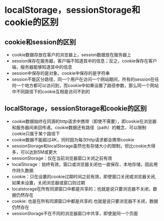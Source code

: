 # localStorage，sessionStorage和cookie的区别

  ## cookie和session的区别

  - cookie数据存放在客户的浏览器上，session数据放在服务器上
  - session保存在服务器，客户端不知道其中的信息；反之，cookie保存在客户端，服务器能够知道其中的信息
  - session中保存的是对象，cookie中保存的是字符串
  - session不能区分路径，同一个用户在访问一个网站期间，所有的session在任何一个地方都可以访问到，而cookie中如果设置了路径参数，那么同一个网站中不同路径下的cookie互相是访问不到的

  ## localStorage，sessionStorage和cookie的区别

  - cookie数据始终在同源的http请求中携带（即使不需要），即cookie在浏览器和服务器间来回传递。cookie数据还有路径（path）的概念，可以限制cookie只属于某个路径下
  - cookie数据不能超过4K，同时因为每次http请求都会携带cookie
  - sessionStorage和localStorage虽然也有存储大小的限制，但比cookie大得多，可以达到5M或更大
  - sessionStorage：仅在当前浏览器窗口关闭之前有效
  - localStorage：始终有效，窗口或浏览器关闭也一直保存，本地存储，因此用作持久数据
  - cookie：只在设置的cookie过期时间之前有效，即使窗口关闭或浏览器关闭,如果未设置，关闭浏览器或窗口则过期
  - localstorage在所有同源窗口中都是共享的；也就是说只要浏览器不关闭，数据仍然存在
  - cookie: 也是在所有同源窗口中都是共享的.也就是说只要浏览器不关闭，数据仍然存在
  - sessionStorage不在不同的浏览器窗口中共享，即使是同一个页面